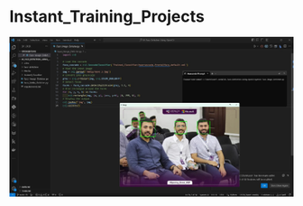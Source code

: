 # Instant_Training_Projects



![Sample Image](https://github.com/hassancodeanwar/Instant_Training_Projects/blob/main/Face_Detiction_Using_OpenCV/media/WhatsApp%20Image%202024-02-11%20at%2017.35.28_a57076cb.jpg)
